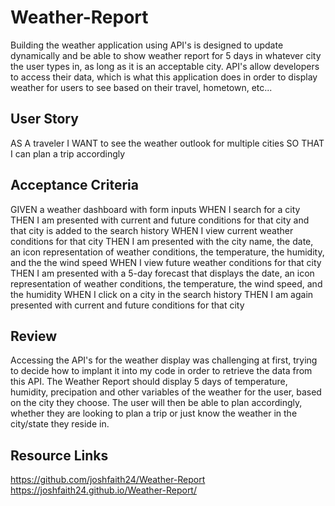 # Weather-Report
Building the weather application using API's is designed
to update dynamically and be able to show weather report for 5 days
in whatever city the user types in, as long as it is an acceptable
city. API's allow developers to access their data, which is what 
this application does in order to display weather for users to see
based on their travel, hometown, etc...

## User Story
AS A traveler
I WANT to see the weather outlook for multiple cities
SO THAT I can plan a trip accordingly

## Acceptance Criteria
GIVEN a weather dashboard with form inputs
WHEN I search for a city
THEN I am presented with current and future conditions for that city and that city is added to the search history
WHEN I view current weather conditions for that city
THEN I am presented with the city name, the date, an icon representation of weather conditions, the temperature, the humidity, and the the wind speed
WHEN I view future weather conditions for that city
THEN I am presented with a 5-day forecast that displays the date, an icon representation of weather conditions, the temperature, the wind speed, and the humidity
WHEN I click on a city in the search history
THEN I am again presented with current and future conditions for that city

## Review
Accessing the API's for the weather display was challenging at first,
trying to decide how to implant it into my code in order to retrieve
the data from this API. The Weather Report should display 5 days of temperature, humidity, precipation and other variables of the weather for
the user, based on the city they choose. The user will then be able to plan accordingly, whether they are looking to plan a trip or just know the weather in the city/state they reside in. 

## Resource Links
https://github.com/joshfaith24/Weather-Report
https://joshfaith24.github.io/Weather-Report/
